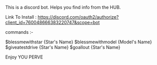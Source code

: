 This is a discord bot.
Helps you find info from the HUB.

Link To Install :
https://discord.com/oauth2/authorize?client_id=760048666383220747&scope=bot

commands :-

$blessmewithstar {Star's Name} 
$blessmewithmodel {Model's Name}
$giveatestdrive {Star's Name}
$goallout {Star's Name}

Enjoy YOU PERVE
